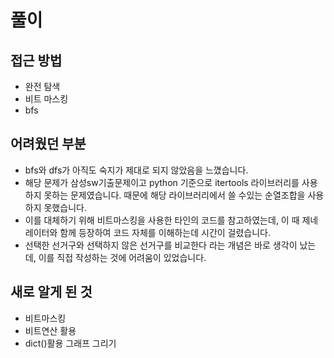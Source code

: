 풀이
====
접근 방법
----------------------
* 완전 탐색
* 비트 마스킹
* bfs

어려웠던 부분
----------------------
* bfs와 dfs가 아직도 숙지가 제대로 되지 않았음을 느꼈습니다.
* 해당 문제가 삼성sw기출문제이고 python 기준으로 itertools 라이브러리를 사용하지 못하는 문제였습니다. 때문에 해당 라이브러리에서 쓸 수있는 순열조합을 사용하지 못했습니다.
* 이를 대체하기 위해 비트마스킹을 사용한 타인의 코드를 참고하였는데, 이 때 제네레이터와 함께 등장하여 코드 자체를 이해하는데 시간이 걸렸습니다.
* 선택한 선거구와 선택하지 않은 선거구를 비교한다 라는 개념은 바로 생각이 났는데, 이를 직접 작성하는 것에 어려움이 있었습니다.

새로 알게 된 것
----------------------
* 비트마스킹
* 비트연산 활용
* dict()활용 그래프 그리기
